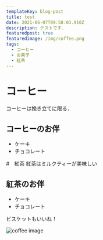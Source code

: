 ```yaml
---
templateKey: blog-post
title: test
date: 2021-06-07T09:58:03.910Z
description: テストです．
featuredpost: true
featuredimage: /img/coffee.png
tags:
  - コーヒー
  - お菓子
  - 紅茶
---
```

# コーヒー

コーヒーは挽き立てに限る．

## コーヒーのお伴

* ケーキ
* チョコレート

\#　紅茶
紅茶はミルクティーが美味しい

## 紅茶のお伴

* ケーキ
* チョコレート

ビスケットもいいね！



![coffee image](/img/products-grid2.jpg "My favorite coffee!")